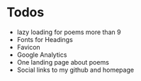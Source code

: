 # Todos

- lazy loading for poems more than 9
- Fonts for Headings
- Favicon
- Google Analytics
- One landing page about poems
- Social links to my github and homepage
